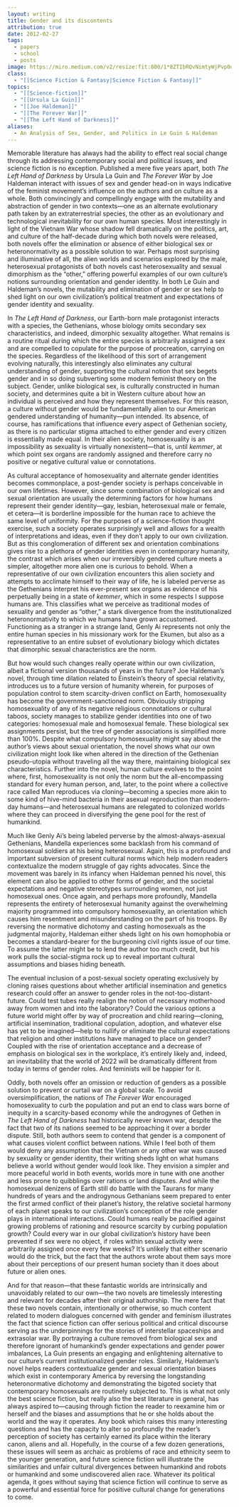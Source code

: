 ```yaml
---
layout: writing
title: Gender and its discontents
attribution: true
date: 2012-02-27
tags:
  - papers
  - school
  - posts
image: https://miro.medium.com/v2/resize:fit:800/1*8ZTIbRQvNimtyWjPvp0d1g.png
class:
  - "[[Science Fiction & Fantasy|Science Fiction & Fantasy]]"
topics:
  - "[[Science-fiction]]"
  - "[[Ursula La Guin]]"
  - "[[Joe Haldeman]]"
  - "[[The Forever War]]"
  - "[[The Left Hand of Darkness]]"
aliases:
  - An Analysis of Sex, Gender, and Politics in Le Guin & Haldeman
---
```

Memorable literature has always had the ability to effect real social change through its addressing contemporary social and political issues, and science fiction is no exception. Published a mere five years apart, both *The Left Hand of Darkness* by Ursula La Guin and *The Forever War* by Joe Haldeman interact with issues of sex and gender head-on in ways indicative of the feminist movement’s influence on the authors and on culture as a whole. Both convincingly and compellingly engage with the mutability and abstraction of gender in two contexts—one as an alternate evolutionary path taken by an extraterrestrial species, the other as an evolutionary and technological inevitability for our own human species. Most interestingly in light of the Vietnam War whose shadow fell dramatically on the politics, art, and culture of the half-decade during which both novels were released, both novels offer the elimination or absence of either biological sex or heteronormativity as a possible solution to war. Perhaps most surprising and illuminative of all, the alien worlds and scenarios explored by the male, heterosexual protagonists of both novels cast heterosexuality and sexual dimorphism as the “other,” offering powerful examples of our own culture’s notions surrounding orientation and gender identity. In both Le Guin and Haldeman’s novels, the mutability and elimination of gender or sex help to shed light on our own civilization’s political treatment and expectations of gender identity and sexuality.

In *The Left Hand of Darkness*, our Earth-born male protagonist interacts with a species, the Gethenians, whose biology omits secondary sex characteristics, and indeed, dimorphic sexuality altogether. What remains is a routine ritual during which the entire species is arbitrarily assigned a sex and are compelled to copulate for the purpose of procreation, carrying on the species. Regardless of the likelihood of this sort of arrangement evolving naturally, this interestingly also eliminates any cultural understanding of gender, supporting the cultural notion that sex begets gender and in so doing subverting some modern feminist theory on the subject. Gender, unlike biological sex, is culturally constructed in human society, and determines quite a bit in Western culture about how an individual is perceived and how they represent themselves. For this reason, a culture without gender would be fundamentally alien to our American gendered understanding of humanity—pun intended. Its absence, of course, has ramifications that influence every aspect of Gethenian society, as there is no particular stigma attached to either gender and every citizen is essentially made equal. In their alien society, homosexuality is an impossibility as sexuality is virtually nonexistent—that is, until *kemmer*, at which point sex organs are randomly assigned and therefore carry no positive or negative cultural value or connotations.

As cultural acceptance of homosexuality and alternate gender identities becomes commonplace, a post-gender society is perhaps conceivable in our own lifetimes. However, since some combination of biological sex and sexual orientation are usually the determining factors for how humans represent their gender identity—gay, lesbian, heterosexual male or female, et cetera—it is borderline impossible for the human race to achieve the same level of uniformity. For the purposes of a science-fiction thought exercise, such a society operates surprisingly well and allows for a wealth of interpretations and ideas, even if they don’t apply to our own civilization. But as this conglomeration of different sex and orientation combinations gives rise to a plethora of gender identities even in contemporary humanity, the contrast which arises when our irreversibly gendered culture meets a simpler, altogether more alien one is curious to behold. When a representative of our own civilization encounters this alien society and attempts to acclimate himself to their way of life, he is labeled perverse as the Gethenians interpret his ever-present sex organs as evidence of his perpetually being in a state of *kemmer*, which in some respects I suppose humans are. This classifies what we perceive as traditional modes of sexuality and gender as “other,” a stark divergence from the institutionalized heteronormativity to which we humans have grown accustomed. Functioning as a stranger in a strange land, Genly Ai represents not only the entire human species in his missionary work for the Ekumen, but also as a representative to an entire subset of evolutionary biology which dictates that dimorphic sexual characteristics are the norm.

But how would such changes really operate within our own civilization, albeit a fictional version thousands of years in the future? Joe Haldeman’s novel, through time dilation related to Einstein’s theory of special relativity, introduces us to a future version of humanity wherein, for purposes of population control to stem scarcity-driven conflict on Earth, homosexuality has become the government-sanctioned norm. Obviously stripping homosexuality of any of its negative religious connotations or cultural taboos, society manages to stabilize gender identities into one of two categories: homosexual male and homosexual female. These biological sex assignments persist, but the tree of gender associations is simplified more than 100%. Despite what compulsory homosexuality might say about the author’s views about sexual orientation, the novel shows what our own civilization might look like when altered in the direction of the Gethenian pseudo-utopia without traveling all the way there, maintaining biological sex characteristics. Further into the novel, human culture evolves to the point where, first, homosexuality is not only the norm but the all-encompassing standard for every human person, and, later, to the point where a collective race called Man reproduces via cloning—becoming a species more akin to some kind of hive-mind bacteria in their asexual reproduction than modern-day humans—and heterosexual humans are relegated to colonized worlds where they can proceed in diversifying the gene pool for the rest of humankind.

Much like Genly Ai’s being labeled perverse by the almost-always-asexual Gethenians, Mandella experiences some backlash from his command of homosexual soldiers at his being heterosexual. Again, this is a profound and important subversion of present cultural norms which help modern readers contextualize the modern struggle of gay rights advocates. Since the movement was barely in its infancy when Haldeman penned his novel, this element can also be applied to other forms of gender, and the societal expectations and negative stereotypes surrounding women, not just homosexual ones. Once again, and perhaps more profoundly, Mandella represents the entirety of heterosexual humanity against the overwhelming majority programmed into compulsory homosexuality, an orientation which causes him resentment and misunderstanding on the part of his troops. By reversing the normative dichotomy and casting homosexuals as the judgmental majority, Haldeman either sheds light on his own homophobia or becomes a standard-bearer for the burgeoning civil rights issue of our time. To assume the latter might be to lend the author too much credit, but his work pulls the social-stigma rock up to reveal important cultural assumptions and biases hiding beneath.

The eventual inclusion of a post-sexual society operating exclusively by cloning raises questions about whether artificial insemination and genetics research could offer an answer to gender roles in the not-too-distant-future. Could test tubes really realign the notion of necessary motherhood away from women and into the laboratory? Could the various options a future world might offer by way of procreation and child rearing—cloning, artificial insemination, traditional copulation, adoption, and whatever else has yet to be imagined—help to nullify or eliminate the cultural expectations that religion and other institutions have managed to place on gender? Coupled with the rise of orientation acceptance and a decrease of emphasis on biological sex in the workplace, it’s entirely likely and, indeed, an inevitability that the world of 2022 will be dramatically different from today in terms of gender roles. And feminists will be happier for it.

Oddly, both novels offer an omission or reduction of genders as a possible solution to prevent or curtail war on a global scale. To avoid oversimplification, the nations of *The Forever War* encouraged homosexuality to curb the population and put an end to class wars borne of inequity in a scarcity-based economy while the androgynes of Gethen in *The Left Hand of Darkness* had historically never known war, despite the fact that two of its nations seemed to be approaching it over a border dispute. Still, both authors seem to contend that gender is a component of what causes violent conflict between nations. While I feel both of them would deny any assumption that the Vietnam or any other war was caused by sexuality or gender identity, their writing sheds light on what humans believe a world without gender would look like. They envision a simpler and more peaceful world in both events, worlds more in tune with one another and less prone to quibblings over rations or land disputes. And while the homosexual denizens of Earth still do battle with the Taurans for many hundreds of years and the androgynous Gethanians seem prepared to enter the first armed conflict of their planet’s history, the relative societal harmony of each planet speaks to our civilization’s conception of the role gender plays in international interactions. Could humans really be pacified against growing problems of rationing and resource scarcity by curbing population growth? Could every war in our global civilization’s history have been prevented if sex were no object, if roles within sexual activity were arbitrarily assigned once every few weeks? It’s unlikely that either scenario would do the trick, but the fact that the authors wrote about them says more about their perceptions of our present human society than it does about future or alien ones.

And for that reason—that these fantastic worlds are intrinsically and unavoidably related to our own—the two novels are timelessly interesting and relevant for decades after their original authorship. The mere fact that these two novels contain, intentionally or otherwise, so much content related to modern dialogues concerned with gender and feminism illustrates the fact that science fiction can offer serious political and critical discourse serving as the underpinnings for the stories of interstellar spaceships and extrasolar war. By portraying a culture removed from biological sex and therefore ignorant of humankind’s gender expectations and gender power imbalances, La Guin presents an engaging and enlightening alternative to our culture’s current institutionalized gender roles. Similarly, Haldeman’s novel helps readers contextualize gender and sexual orientation biases which exist in contemporary America by reversing the longstanding heteronormative dichotomy and demonstrating the bigoted society that contemporary homosexuals are routinely subjected to. This is what not only the best science fiction, but really also the best literature in general, has always aspired to—causing through fiction the reader to reexamine him or herself and the biases and assumptions that he or she holds about the world and the way it operates. Any book which raises this many interesting questions and has the capacity to alter so profoundly the reader’s perception of society has certainly earned its place within the literary canon, aliens and all. Hopefully, in the course of a few dozen generations, these issues will seem as archaic as problems of race and ethnicity seem to the younger generation, and future science fiction will illustrate the similarities and unfair cultural divergences between humankind and robots or humankind and some undiscovered alien race. Whatever its political agenda, it goes without saying that science fiction will continue to serve as a powerful and essential force for positive cultural change for generations to come.